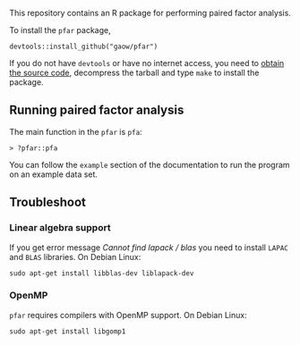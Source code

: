 This repository contains an R package for performing paired factor analysis.

To install the `pfar` package,
```
devtools::install_github("gaow/pfar")
```
If you do not have `devtools` or have no internet access, you need to [obtain the source code](https://github.com/gaow/pfar/archive/master.zip), decompress the tarball and type `make` to install the package.

## Running paired factor analysis

The main function in the `pfar` is `pfa`:
```
> ?pfar::pfa
```
You can follow the `example` section of the documentation to run the program on an example data set.

## Troubleshoot

### Linear algebra support
If you get error message *Cannot find lapack / blas* you need to install `LAPAC` and `BLAS` libraries. On Debian Linux:
```
sudo apt-get install libblas-dev liblapack-dev
```
### OpenMP
`pfar` requires compilers with OpenMP support. On Debian Linux:
```
sudo apt-get install libgomp1
```
